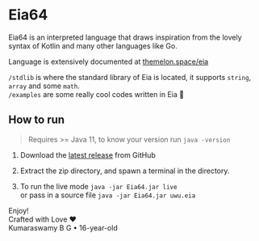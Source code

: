 # Eia64

Eia64 is an interpreted language that draws inspiration from the lovely syntax of Kotlin and many other languages like Go.

Language is extensively documented at [themelon.space/eia](https://themelon.space/eia)

`/stdlib` is where the standard library of Eia is located, it supports `string`, `array` and some `math`.\
`/examples` are some really cool codes written in Eia 👀

## How to run

> Requires >= Java 11, to know your version run `java -version`

1. Download the [latest release](https://github.com/XomaDev/Eia64/releases) from GitHub

2. Extract the zip directory, and spawn a terminal in the directory.

3. To run the live mode `java -jar Eia64.jar live`\
   or pass in a source file `java -jar Eia64.jar uwu.eia`

Enjoy!\
Crafted with Love ❤️\
Kumaraswamy B G • 16-year-old
